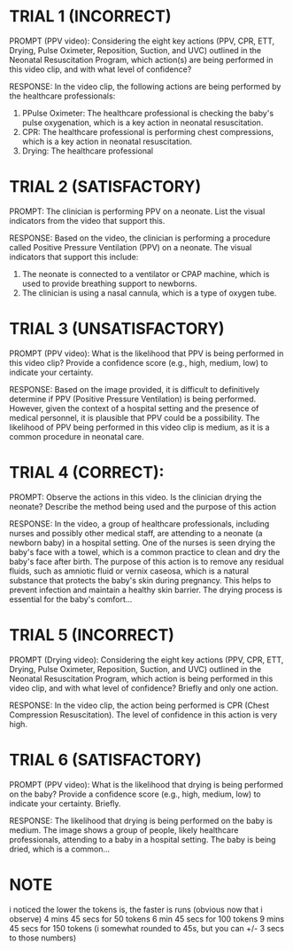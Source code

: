 # TRIAL 1 (INCORRECT)
PROMPT (PPV video): 
Considering the eight key actions (PPV, CPR, ETT, Drying, Pulse Oximeter, Reposition, Suction, and UVC) outlined in the Neonatal Resuscitation Program, which action(s) are being performed in this video clip, and with what level of confidence? 

RESPONSE: 
In the video clip, the following actions are being performed by the healthcare professionals:
1. PPulse Oximeter: The healthcare professional is checking the baby's pulse oxygenation, which is a key action in neonatal resuscitation.
2. CPR: The healthcare professional is performing chest compressions, which is a key action in neonatal resuscitation.
3. Drying: The healthcare professional

# TRIAL 2 (SATISFACTORY)
PROMPT: 
The clinician is performing PPV on a neonate. List the visual indicators from the video that support this.

RESPONSE:
Based on the video, the clinician is performing a procedure called Positive Pressure Ventilation (PPV) on a neonate. The visual indicators that support this include:
1. The neonate is connected to a ventilator or CPAP machine, which is used to provide breathing support to newborns.
2. The clinician is using a nasal cannula, which is a type of oxygen tube.

# TRIAL 3 (UNSATISFACTORY)
PROMPT (PPV video):
What is the likelihood that PPV is being performed in this video clip? Provide a confidence score (e.g., high, medium, low) to indicate your certainty.

RESPONSE:
Based on the image provided, it is difficult to definitively determine if PPV (Positive Pressure Ventilation) is being performed. However, given the context of a hospital setting and the presence of medical personnel, it is plausible that PPV could be a possibility. The likelihood of PPV being performed in this video clip is medium, as it is a common procedure in neonatal care.

# TRIAL 4 (CORRECT):
PROMPT:
Observe the actions in this video. Is the clinician drying the neonate? Describe the method being used and the purpose of this action

RESPONSE:
In the video, a group of healthcare professionals, including nurses and possibly other medical staff, are attending to a neonate (a newborn baby) in a hospital setting. One of the nurses is seen drying the baby's face with a towel, which is a common practice to clean and dry the baby's face after birth. The purpose of this action is to remove any residual fluids, such as amniotic fluid or vernix caseosa, which is a natural substance that protects the baby's skin during pregnancy. This helps to prevent infection and maintain a healthy skin barrier. The drying process is essential for the baby's comfort...

# TRIAL 5 (INCORRECT)
PROMPT (Drying video): 
Considering the eight key actions (PPV, CPR, ETT, Drying, Pulse Oximeter, Reposition, Suction, and UVC) outlined in the Neonatal Resuscitation Program, which action is being performed in this video clip, and with what level of confidence? Briefly and only one action.

RESPONSE:
In the video clip, the action being performed is CPR (Chest Compression Resuscitation). The level of confidence in this action is very high.

# TRIAL 6 (SATISFACTORY)
PROMPT (PPV video):
What is the likelihood that drying is being performed on the baby? Provide a confidence score (e.g., high, medium, low) to indicate your certainty. Briefly.

RESPONSE:
The likelihood that drying is being performed on the baby is medium. The image shows a group of people, likely healthcare professionals, attending to a baby in a hospital setting. The baby is being dried, which is a common...

# NOTE
i noticed the lower the tokens is, the faster is runs (obvious now that i observe)
4 mins 45 secs for 50 tokens
6 min 45 secs for 100 tokens 
9 mins 45 secs for 150 tokens
(i somewhat rounded to 45s, but you can +/- 3 secs to those numbers)